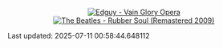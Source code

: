 <!-- lastfm -->
<p align="center"><a href="https://www.last.fm/music/Edguy/Vain+Glory+Opera"><img src="https://lastfm.freetls.fastly.net/i/u/64s/64c5b356ffe28f677ee1ed81d6edde55.jpg" title="Edguy - Vain Glory Opera"></a> <a href="https://www.last.fm/music/The+Beatles/Rubber+Soul+(Remastered+2009)"><img src="https://lastfm.freetls.fastly.net/i/u/64s/01d7f40bb40cef0e86251d491542943b.png" title="The Beatles - Rubber Soul (Remastered 2009)"></a> </p>

<!--START_SECTION:last-updated-->
Last updated: 2025-07-11 00:58:44.648112
<!--END_SECTION:last-updated-->